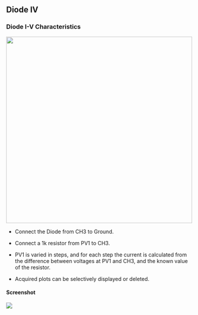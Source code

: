 Diode IV
---

### Diode I-V Characteristics

<img src="https://fossasia.github.io/pslab-experiments/images/schematics/diodeIV.svg" width=500 height=500>

* Connect the Diode from CH3 to Ground.
* Connect a 1k resistor from PV1 to CH3.

* PV1 is varied in steps, and for each step the current is calculated from the difference between voltages at PV1 and CH3, and the known value of the resistor.
* Acquired plots can be selectively displayed or deleted.

#### Screenshot

<img src="https://fossasia.github.io/pslab-experiments/images/screenshots/diodeIV.png">


